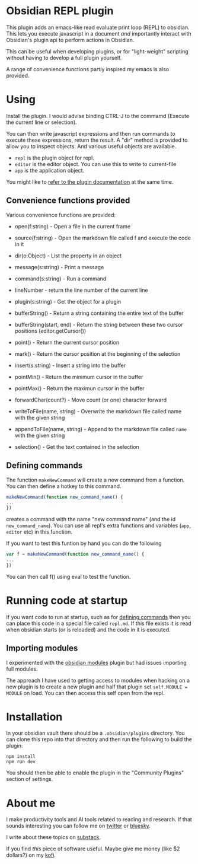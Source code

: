 # Obsidian REPL plugin
This plugin adds an emacs-like read evaluate print loop (REPL) to obsidian.
This lets you execute javascript in a document *and* importantly interact with Obsidian's
plugin api to perform actions in Obsidian.

This can be useful when developing plugins, or for "light-weight" scripting without having to develop a full plugin yourself.

A range of convenience functions partly inspired my emacs is also provided.

# Using
Install the plugin. I would advise binding CTRL-J to the commamd (Execute the current line or selection).

You can then write javascript expressions and then run commands to execute these expressions, return the result.
A "dir" method is provided to allow you to inspect objects. And various useful objects are available.

* `repl` is the plugin object for repl.
* `editor` is the editor object. You can use this to write to current-file
* `app` is the application object.

You might like to [refer to the plugin documentation](https://docs.obsidian.md/Plugins/Getting+started/Build+a+plugin) at the same time.

## Convenience functions provided
Various convenience functions are provided:

* open(f:string) - Open a file in the current frame
* source(f:string) - Open the markdown file called f and execute the code in it

* dir(o:Object) - List the property in an object
* message(s:string) - Print a message
* command(s:string) - Run a command
* lineNumber - return the line number of the current line
* plugin(s:string) - Get the object for a plugin
* bufferString() - Return a string containing the entire text of the buffer
* bufferString(start, end) - Return the string between these two cursor positions (editor.getCursor())
* point() - Return the current cursor position
* mark() - Return the cursor position at the  beginning of the selection
* insert(s:string) - Insert a string into the buffer
* pointMin() - Return the minimum cursor in the buffer
* pointMax() - Return the maximun cursor in the buffer
* forwardChar(count?) - Move count (or one) character forward
* writeToFile(name, string) - Overwrite the markdown file called name with the given string
* appendToFile(name, string) - Append to the markdown file called `name` with the given string
* selection() - Get the text contained in the selection

## Defining commands
<a name="commands"></a>
The function `makeNewCommand` will create a new command from a function. You can then
define a hotkey to this command.

```js
makeNewCommand(function new_command_name() {
...
})
```

creates a command with the name "new command name" (and the id `new_command_name`).
You can use all repl's extra functions and variables (`app`, `editor` etc) in this function.

If you want to test this funtion by hand you can do the following

```js
var f = makeNewCommand(function new_command_name() {
...
})
```

You can then call f() using eval to test the function.

# Running code at startup
If you want code to run at startup, such as for [defining commands](#commands) then you can place this code in a special file called `repl.md`. If this file exists it is read when obsidian starts (or is reloaded) and the code in it is executed.

## Importing modules
I experimented with the [obsidian modules](https://github.com/polyipseity/obsidian-modules) plugin but had issues importing full modules.

The approach I have used to getting access to modules when hacking on a new plugin is to create a new plugin and half that plugin set `self.MODULE = MODULE` on load. You can then access this self open from the repl.

# Installation
In your obsidian vault there should be a `.obsidian/plugins` directory. You can clone this repo into that
directory and then run the following to build the plugin:

```
npm install
npm run dev
```

You should then be able to enable the plugin in the "Community Plugins" section of settings.

# About me
I make productivity tools and AI tools related to reading and research.
If that sounds interesting you can follow me on <a href="https://x.com/readwithai">twitter</a> or <a href="https://bsky.app/profile/readwithai.bsky.social">bluesky</a>.

I write about these topics on <a href="https://readwithai.substack.com/readwithai">substack</a>.

If you find *this* piece of software useful. Maybe give me money (like $2 dollars?) on my <a href="ko-fi.com/readwithai">kofi</a>.
